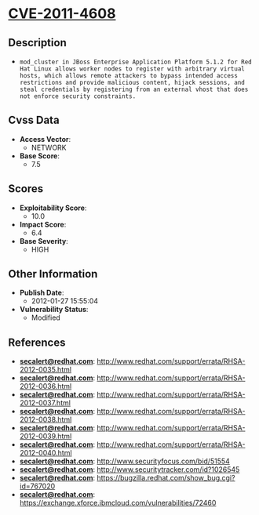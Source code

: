 
# [CVE-2011-4608](https://cve.mitre.org/cgi-bin/cvename.cgi?name=CVE-2011-4608)

## Description

- `mod_cluster in JBoss Enterprise Application Platform 5.1.2 for Red Hat Linux allows worker nodes to register with arbitrary virtual hosts, which allows remote attackers to bypass intended access restrictions and provide malicious content, hijack sessions, and steal credentials by registering from an external vhost that does not enforce security constraints.`

## Cvss Data

- **Access Vector**:
  - NETWORK
- **Base Score**:
  - 7.5

## Scores

- **Exploitability Score**:
  - 10.0
- **Impact Score**:
  - 6.4
- **Base Severity**:
  - HIGH

## Other Information

- **Publish Date**:
  - 2012-01-27 15:55:04
- **Vulnerability Status**:
  - Modified

## References

- **secalert@redhat.com**: http://www.redhat.com/support/errata/RHSA-2012-0035.html
- **secalert@redhat.com**: http://www.redhat.com/support/errata/RHSA-2012-0036.html
- **secalert@redhat.com**: http://www.redhat.com/support/errata/RHSA-2012-0037.html
- **secalert@redhat.com**: http://www.redhat.com/support/errata/RHSA-2012-0038.html
- **secalert@redhat.com**: http://www.redhat.com/support/errata/RHSA-2012-0039.html
- **secalert@redhat.com**: http://www.redhat.com/support/errata/RHSA-2012-0040.html
- **secalert@redhat.com**: http://www.securityfocus.com/bid/51554
- **secalert@redhat.com**: http://www.securitytracker.com/id?1026545
- **secalert@redhat.com**: https://bugzilla.redhat.com/show_bug.cgi?id=767020
- **secalert@redhat.com**: https://exchange.xforce.ibmcloud.com/vulnerabilities/72460
